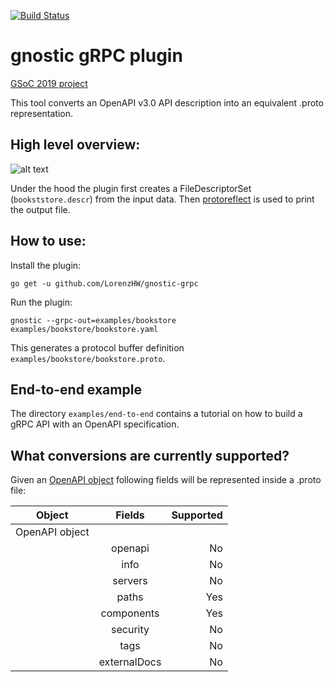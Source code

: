 [![Build Status](https://travis-ci.com/LorenzHW/gnostic-grpc.svg?branch=master)](https://travis-ci.com/LorenzHW/gnostic-grpc)

# gnostic gRPC plugin
[GSoC 2019 project](https://summerofcode.withgoogle.com/projects/#5244822191865856)

This tool converts an OpenAPI v3.0 API description into an equivalent .proto representation.

## High level overview:
![alt text](https://drive.google.com/uc?export=view&id=1tqDvZLiXK40ISK_LgINQGsno9-MymRQP "High Level Overview")

Under the hood the plugin first creates a FileDescriptorSet (`bookststore.descr`) from the input
data. Then [protoreflect](https://github.com/jhump/protoreflect/) is used to print the output file. 

## How to use:    
Install the plugin:

    go get -u github.com/LorenzHW/gnostic-grpc

Run the plugin:

    gnostic --grpc-out=examples/bookstore examples/bookstore/bookstore.yaml

This generates a protocol buffer definition `examples/bookstore/bookstore.proto`.

## End-to-end example
The directory `examples/end-to-end` contains a tutorial on how to build a gRPC API with an OpenAPI specification.

## What conversions are currently supported?

Given an [OpenAPI object](https://swagger.io/specification/#oasObject) following fields will be
represented inside a .proto file:

| Object        | Fields        | Supported  |
| ------------- |:-------------:| -----:|
| OpenAPI object|               |       |
|               | openapi       |    No |
|               | info          |    No |
|               | servers       |    No |
|               | paths         |   Yes |
|               | components    |   Yes |
|               | security      |    No |
|               | tags          |    No |
|               | externalDocs  |    No |
